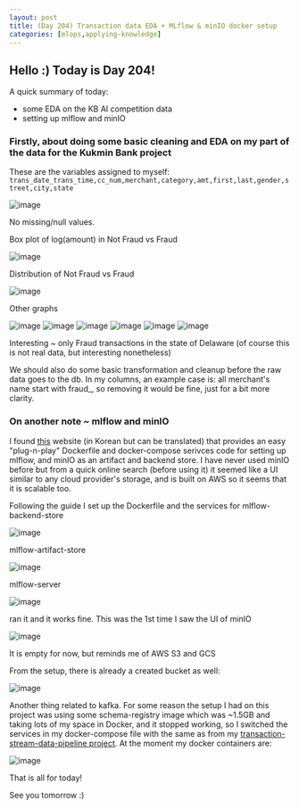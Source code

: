 ```yaml
---
layout: post
title: (Day 204) Transaction data EDA + MLflow & minIO docker setup
categories: [mlops,applying-knowledge]
---
```


## Hello :) Today is Day 204!
A quick summary of today:
* some EDA on the KB AI competition data
* setting up mlflow and minIO

### Firstly, about doing some basic cleaning and EDA on my part of the data for the Kukmin Bank project

These are the variables assigned to myself: `trans_date_trans_time,cc_num,merchant,category,amt,first,last,gender,street,city,state`

![image](https://github.com/user-attachments/assets/3d883bd3-e5ae-4a2a-819e-462843592057)

No missing/null values. 

Box plot of log(amount) in Not Fraud vs Fraud

![image](https://github.com/user-attachments/assets/e4177149-a1d2-4b20-915c-8e271fedfaed)

Distribution of Not Fraud vs Fraud

![image](https://github.com/user-attachments/assets/d84c9815-e476-435a-883e-bc1b49a34739)

Other graphs

![image](https://github.com/user-attachments/assets/8d079c3e-a1fb-4022-af85-c3e775d2bdf4)
![image](https://github.com/user-attachments/assets/661733ed-3fe7-47ac-82db-73c5ad4ae28c)
![image](https://github.com/user-attachments/assets/4aa61734-5c03-4d80-9a81-0b2773d5150c)
![image](https://github.com/user-attachments/assets/3f6dfc90-c032-4db7-84a5-cfa065dbaa3e)
![image](https://github.com/user-attachments/assets/5c737411-7671-4108-83eb-8a7698c9453f)
![image](https://github.com/user-attachments/assets/6189aaa4-7cf7-4c17-9308-7a1cc580bf3e)

Interesting ~ only Fraud transactions in the state of Delaware (of course this is not real data, but interesting nonetheless)

We should also do some basic transformation and cleanup before the raw data goes to the db. In my columns, an example case is: all merchant's name start with fraud_, so removing it would be fine, just for a bit more clarity. 


### On another note ~ mlflow and minIO

I found [this](https://mlops-for-mle.github.io/tutorial/docs/model-registry/mlflow-setup) website (in Korean but can be translated) that provides an easy "plug-n-play" Dockerfile and docker-compose serivces code for setting up mlflow, and minIO as an artifact and backend store. I have never used minIO before but from a quick online search (before using it) it seemed like a UI similar to any cloud provider's storage, and is built on AWS so it seems that it is scalable too.

Following the guide I set up the Dockerfile and the services for mlflow-backend-store

![image](https://github.com/user-attachments/assets/c485a51d-dbf9-4305-a9e4-e315ab834396)

mlflow-artifact-store

![image](https://github.com/user-attachments/assets/14b3aeee-1dd6-4459-8737-56a3fad3c1ed)

mlflow-server

![image](https://github.com/user-attachments/assets/89502d07-5e74-4ebf-bdcc-28d5cd1df31e)

ran it and it works fine. This was the 1st time I saw the UI of minIO

![image](https://github.com/user-attachments/assets/194a3cec-2720-4786-b559-bee451b11a25)

It is empty for now, but reminds me of AWS S3 and GCS

From the setup, there is already a created bucket as well:

![image](https://github.com/user-attachments/assets/d7a1f383-95ae-415e-bdd5-67704e090cb6)

Another thing related to kafka. For some reason the setup I had on this project was using some schema-registry image which was ~1.5GB and taking lots of my space in Docker, and it stopped working, so I switched the services in my docker-compose file with the same as from my [transaction-stream-data-pipeline project](https://github.com/divakaivan/transaction-stream-data-pipeline). At the moment my docker containers are:

![image](https://github.com/user-attachments/assets/ef0148ff-f57c-4ca4-ad89-651eb6e3372d)

That is all for today!

See you tomorrow :)
